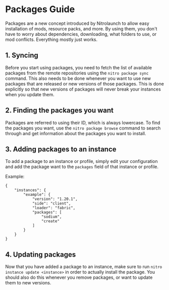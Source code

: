 # Packages Guide
Packages are a new concept introduced by Nitrolaunch to allow easy installation of mods, resource packs, and more. By using them, you don't have to worry about dependencies, downloading, what folders to use, or mod conflicts. Everything mostly just works.

## 1. Syncing
Before you start using packages, you need to fetch the list of available packages from the remote repositories using the `nitro package sync` command. This also needs to be done whenever you want to use new packages that are released or new versions of those packages. This is done explicitly so that new versions of packages will never break your instances when you update them.

## 2. Finding the packages you want
Packages are referred to using their ID, which is always lowercase. To find the packages you want, use the `nitro package browse` command to search through and get information about the packages you want to install.

## 3. Adding packages to an instance
To add a package to an instance or profile, simply edit your configuration and add the package want to the `packages` field of that instance or profile.

Example:
```
{
	"instances": {
		"example": {
			"version": "1.20.1",
			"side": "client",
			"loader": "fabric",
			"packages": [
				"sodium",
				"create"
			]
		}
	}
}
```

## 4. Updating packages
Now that you have added a package to an instance, make sure to run `nitro instance update <instance>` in order to actually install the package. You should also do this whenever you remove packages, or want to update them to new versions.
